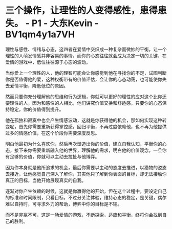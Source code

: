 # 三个操作，让理性的人变得感性，患得患失。 - P1 - 大东Kevin - BV1qm4y1a7VH

理性与感性、情绪与心态，这四者在爱情中交织成一种复杂而微妙的平衡，让一个理性的人萌发情感并非容易的事情，而你的心态往往就会成为决定一切的关键，在爱情的游戏中，低位往往源于心态的波动。

当你爱上一个理性的人，他的理智可能会让你感觉到他在寻找你的不足，试图判断你是否值得他的爱，这种权衡带有的价值评估，会让你的心态动荡，也可能使你失去爱情平衡，降低低位的原因。

然而只要你充分理解他的思维和行为逻辑，你就可以更好的理性的应对这个比你还要理性的人，因为和感性的人相比，他们讲究价值交换和舒适感，只要你的心态保持稳定，你的价值得到提升。

他在孤独和寂寞中也会产生情感波动，这就是你获得他的机会，那如何实现这种转变呢，首先你需要重新获得掌控感，回归平衡，不再过度依赖他，也不再为他提供过多的情感价值，在这个阶段你需要深度反思。

明白他最初为什么喜欢你，然后再次塑造出你的价值，建立自我认知，平衡你的心态，接下来你需要重新融入他的世界，理解他的需求，明白他的价值观念，一旦你有足够的价值，你就可以主动去拉扯与他博弈。

因为你本身就是他所追求的机会，最后你需要以主动的态度去推进，以猎物的姿态去接近，让他感觉自己深入了解你，其实他只了解到你表面的目标，却无法接触你真正的目标，当他开始展现真实的自我。

逐渐对你产生依赖的时候，这就是你赢得他的开始，但在这个过程中，要设定自己的标准和时间限制，只看目标，不过分关注体验，维持心态的稳定，是关键，偶尔难以自持时，可寻求外力的帮助，博弈中你的目标是不输。

而不是非赢不可，这是一场爱情的游戏，不断探索，适应和平衡，终将你会找到自己的胜利。
